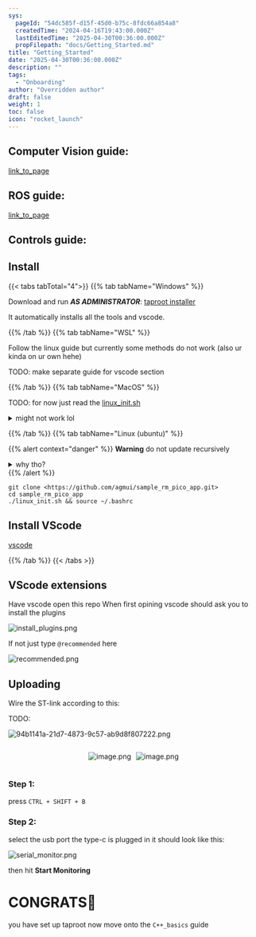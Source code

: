 ```yaml
---
sys:
  pageId: "54dc585f-d15f-45d0-b75c-8fdc66a854a8"
  createdTime: "2024-04-16T19:43:00.000Z"
  lastEditedTime: "2025-04-30T00:36:00.000Z"
  propFilepath: "docs/Getting_Started.md"
title: "Getting_Started"
date: "2025-04-30T00:36:00.000Z"
description: ""
tags:
  - "Onboarding"
author: "Overridden author"
draft: false
weight: 1
toc: false
icon: "rocket_launch"
---
```


## Computer Vision guide:

[link_to_page](86d45bc0-388b-4d26-8848-44f255f73d0e)

## ROS guide:

[link_to_page](3c76c1de-ec8f-46d6-8b0a-294005edc2d5)

## Controls guide:

## Install

{{< tabs tabTotal="4">}}
{{% tab tabName="Windows" %}}

Download and run _**AS ADMINISTRATOR**_: [taproot installer](https://github.com/Thornbots/TeachingFreshies/releases/tag/1.0)

It automatically installs all the tools and vscode.

{{% /tab %}}
{{% tab tabName="WSL" %}}

Follow the linux guide but currently some methods do not work (also ur kinda on ur own hehe)

TODO: make separate guide for vscode section

{{% /tab %}}
{{% tab tabName="MacOS" %}}

TODO: for now just read the [linux_init.sh](https://github.com/agmui/sample_rm_pico_app/blob/main/linux_init.sh)

<details>
<summary>might not work lol</summary>

`brew install libusb pkg-config`

Next install: [vscode](https://code.visualstudio.com/Download)

</details>

{{% /tab %}}
{{% tab tabName="Linux (ubuntu)" %}}

{{% alert context="danger" %}}
**Warning** do not update recursively
<details>
<summary>why tho?</summary>
There are some submodules that may go on for a while (like tinyusb) and I highly
recommend you don't need to get them.
If you want to see what submodules I update just look in `linux_init.sh`
</details>
{{% /alert %}}

```shell
git clone <https://github.com/agmui/sample_rm_pico_app.git>
cd sample_rm_pico_app
./linux_init.sh && source ~/.bashrc
```

## Install VScode

[vscode](https://code.visualstudio.com/Download)

{{% /tab %}}
{{< /tabs >}}

## VScode extensions

Have vscode open this repo
When first opining vscode should ask you to install the plugins

![install_plugins.png](https://prod-files-secure.s3.us-west-2.amazonaws.com/d518164a-d88e-44d1-a4ee-3adb3bd8bce0/89bd30f0-1825-4e77-867b-0a41ce370880/install_plugins.png?X-Amz-Algorithm=AWS4-HMAC-SHA256&X-Amz-Content-Sha256=UNSIGNED-PAYLOAD&X-Amz-Credential=ASIAZI2LB466RN3ZDYUF%2F20250507%2Fus-west-2%2Fs3%2Faws4_request&X-Amz-Date=20250507T132458Z&X-Amz-Expires=3600&X-Amz-Security-Token=IQoJb3JpZ2luX2VjELX%2F%2F%2F%2F%2F%2F%2F%2F%2F%2FwEaCXVzLXdlc3QtMiJGMEQCIFIOnZp54grmLbopfpCqGYObsyy0jUhhjyZ05l%2FpLPihAiBOuQ4ls9WpSRUN5Hgg571FBLWKwFL7z6C%2BOeDlMHcKwir%2FAwheEAAaDDYzNzQyMzE4MzgwNSIMMKmuGVIMje6BpRNsKtwDbDsBYN0Qb0fWA7UEJWumiTpYvNxeSc3g8eF5%2B%2BcXBxJ5X3NBeT5tUxGGeaBpiPOHP7NoOhfwtj86QhynhfzvzVAU%2BEzLIDsc82uvHFQvDdFQrG9f7UBoHzYmnmuSqFPWgmwriFronWvyuJ9DgNTeA83nOhJKUqt6NyBr0ue6kltTkuUXBNXqAEt5AgPV9mgXOtfoa8hC48YtK0M%2Fb4DvKdAt9TZWhRS2Me9rHDFXzQM9Qjhj9i6OlFeBWDYpp5eZpjAfb6oYPAtBJpxvuMUHCVR9jUmLMoZHmRsOxbiaBCpVWdRkToj0nNCvuM0DWWmaxvK17vdIjEFQ47PcdA%2B5cV9FDL0YUofnyyDh5UXYMXcB3cx%2BajeVKoz48bmbVEWd8dTlOKhYs6OTr4agrfLNyiMOcAKjdyZ67pDNVZl%2BHPjIr7FEI3PRetamN6Se8ZsB%2BjvvcrRNxr5RvK03mx0M94t6JN1UuIZGZqYqQdAdxYd8sGNifYGgGXVeC7mc%2FIOBdKsa42g07q2SBk7s1uY9aPteFwNeHWbxYgWANSCv7tNfUrt%2F2Cd6pBJbukQtHzo2aRVdya9%2BsjFFuOEXaG6N7xW3musChHbB2y%2FV0Z%2BUPKIEH7Hf1%2BL2ArZRzwAw9LLtwAY6pgFBrXuaOSjhF6I%2Bh5sQLTvq772y7UEfSJv35trlStFVJkDsWvNE79Kqp0rqsLIdjaVMbkvH7YIQ4%2F7XajhMwtMv6CvOalWImCjDeBNaphG4e0170bdPcNueCsqZLrlMHY%2BbranS0SAQ7rdBJyuiHEYH5zT%2BZTYLmtMs07FJ%2B4U5zd9RZ5rhFfCT%2F54PX7sseV8fU3LWwGACKYrhurOwBaDL4j4iKzXe&X-Amz-Signature=b2a6f6729208cfd29340ef380ac13e4299dd4d642a85a5f63f346050015f665c&X-Amz-SignedHeaders=host&x-id=GetObject)

If not just type `@recommended` here  

![recommended.png](https://prod-files-secure.s3.us-west-2.amazonaws.com/d518164a-d88e-44d1-a4ee-3adb3bd8bce0/61e661e9-5d85-4dfc-be0d-8d2097a5e793/recommended.png?X-Amz-Algorithm=AWS4-HMAC-SHA256&X-Amz-Content-Sha256=UNSIGNED-PAYLOAD&X-Amz-Credential=ASIAZI2LB466RN3ZDYUF%2F20250507%2Fus-west-2%2Fs3%2Faws4_request&X-Amz-Date=20250507T132458Z&X-Amz-Expires=3600&X-Amz-Security-Token=IQoJb3JpZ2luX2VjELX%2F%2F%2F%2F%2F%2F%2F%2F%2F%2FwEaCXVzLXdlc3QtMiJGMEQCIFIOnZp54grmLbopfpCqGYObsyy0jUhhjyZ05l%2FpLPihAiBOuQ4ls9WpSRUN5Hgg571FBLWKwFL7z6C%2BOeDlMHcKwir%2FAwheEAAaDDYzNzQyMzE4MzgwNSIMMKmuGVIMje6BpRNsKtwDbDsBYN0Qb0fWA7UEJWumiTpYvNxeSc3g8eF5%2B%2BcXBxJ5X3NBeT5tUxGGeaBpiPOHP7NoOhfwtj86QhynhfzvzVAU%2BEzLIDsc82uvHFQvDdFQrG9f7UBoHzYmnmuSqFPWgmwriFronWvyuJ9DgNTeA83nOhJKUqt6NyBr0ue6kltTkuUXBNXqAEt5AgPV9mgXOtfoa8hC48YtK0M%2Fb4DvKdAt9TZWhRS2Me9rHDFXzQM9Qjhj9i6OlFeBWDYpp5eZpjAfb6oYPAtBJpxvuMUHCVR9jUmLMoZHmRsOxbiaBCpVWdRkToj0nNCvuM0DWWmaxvK17vdIjEFQ47PcdA%2B5cV9FDL0YUofnyyDh5UXYMXcB3cx%2BajeVKoz48bmbVEWd8dTlOKhYs6OTr4agrfLNyiMOcAKjdyZ67pDNVZl%2BHPjIr7FEI3PRetamN6Se8ZsB%2BjvvcrRNxr5RvK03mx0M94t6JN1UuIZGZqYqQdAdxYd8sGNifYGgGXVeC7mc%2FIOBdKsa42g07q2SBk7s1uY9aPteFwNeHWbxYgWANSCv7tNfUrt%2F2Cd6pBJbukQtHzo2aRVdya9%2BsjFFuOEXaG6N7xW3musChHbB2y%2FV0Z%2BUPKIEH7Hf1%2BL2ArZRzwAw9LLtwAY6pgFBrXuaOSjhF6I%2Bh5sQLTvq772y7UEfSJv35trlStFVJkDsWvNE79Kqp0rqsLIdjaVMbkvH7YIQ4%2F7XajhMwtMv6CvOalWImCjDeBNaphG4e0170bdPcNueCsqZLrlMHY%2BbranS0SAQ7rdBJyuiHEYH5zT%2BZTYLmtMs07FJ%2B4U5zd9RZ5rhFfCT%2F54PX7sseV8fU3LWwGACKYrhurOwBaDL4j4iKzXe&X-Amz-Signature=40cdf935ce77eb7a0fefeddc844a230fb0e049ac9799dc898c367cfc81b61d1c&X-Amz-SignedHeaders=host&x-id=GetObject)

## Uploading

Wire the ST-link according to this:

TODO:

![94b1141a-21d7-4873-9c57-ab9d8f807222.png](https://prod-files-secure.s3.us-west-2.amazonaws.com/d518164a-d88e-44d1-a4ee-3adb3bd8bce0/e5fad17d-ab82-4300-9f4c-505ab4b1202c/94b1141a-21d7-4873-9c57-ab9d8f807222.png?X-Amz-Algorithm=AWS4-HMAC-SHA256&X-Amz-Content-Sha256=UNSIGNED-PAYLOAD&X-Amz-Credential=ASIAZI2LB466RN3ZDYUF%2F20250507%2Fus-west-2%2Fs3%2Faws4_request&X-Amz-Date=20250507T132458Z&X-Amz-Expires=3600&X-Amz-Security-Token=IQoJb3JpZ2luX2VjELX%2F%2F%2F%2F%2F%2F%2F%2F%2F%2FwEaCXVzLXdlc3QtMiJGMEQCIFIOnZp54grmLbopfpCqGYObsyy0jUhhjyZ05l%2FpLPihAiBOuQ4ls9WpSRUN5Hgg571FBLWKwFL7z6C%2BOeDlMHcKwir%2FAwheEAAaDDYzNzQyMzE4MzgwNSIMMKmuGVIMje6BpRNsKtwDbDsBYN0Qb0fWA7UEJWumiTpYvNxeSc3g8eF5%2B%2BcXBxJ5X3NBeT5tUxGGeaBpiPOHP7NoOhfwtj86QhynhfzvzVAU%2BEzLIDsc82uvHFQvDdFQrG9f7UBoHzYmnmuSqFPWgmwriFronWvyuJ9DgNTeA83nOhJKUqt6NyBr0ue6kltTkuUXBNXqAEt5AgPV9mgXOtfoa8hC48YtK0M%2Fb4DvKdAt9TZWhRS2Me9rHDFXzQM9Qjhj9i6OlFeBWDYpp5eZpjAfb6oYPAtBJpxvuMUHCVR9jUmLMoZHmRsOxbiaBCpVWdRkToj0nNCvuM0DWWmaxvK17vdIjEFQ47PcdA%2B5cV9FDL0YUofnyyDh5UXYMXcB3cx%2BajeVKoz48bmbVEWd8dTlOKhYs6OTr4agrfLNyiMOcAKjdyZ67pDNVZl%2BHPjIr7FEI3PRetamN6Se8ZsB%2BjvvcrRNxr5RvK03mx0M94t6JN1UuIZGZqYqQdAdxYd8sGNifYGgGXVeC7mc%2FIOBdKsa42g07q2SBk7s1uY9aPteFwNeHWbxYgWANSCv7tNfUrt%2F2Cd6pBJbukQtHzo2aRVdya9%2BsjFFuOEXaG6N7xW3musChHbB2y%2FV0Z%2BUPKIEH7Hf1%2BL2ArZRzwAw9LLtwAY6pgFBrXuaOSjhF6I%2Bh5sQLTvq772y7UEfSJv35trlStFVJkDsWvNE79Kqp0rqsLIdjaVMbkvH7YIQ4%2F7XajhMwtMv6CvOalWImCjDeBNaphG4e0170bdPcNueCsqZLrlMHY%2BbranS0SAQ7rdBJyuiHEYH5zT%2BZTYLmtMs07FJ%2B4U5zd9RZ5rhFfCT%2F54PX7sseV8fU3LWwGACKYrhurOwBaDL4j4iKzXe&X-Amz-Signature=ad398470ed9b9723f7e3f81b3ac597fa1ff9bc3d8d282c3d2c7f9574f419d44b&X-Amz-SignedHeaders=host&x-id=GetObject)

<div style="display: flex;flex-direction: row; column-gap:10px; max-width: 630px;justify-content: center;">
<div>

![image.png](https://prod-files-secure.s3.us-west-2.amazonaws.com/d518164a-d88e-44d1-a4ee-3adb3bd8bce0/210ecb78-1116-4d7b-b9b7-2292f66fa2c2/image.png?X-Amz-Algorithm=AWS4-HMAC-SHA256&X-Amz-Content-Sha256=UNSIGNED-PAYLOAD&X-Amz-Credential=ASIAZI2LB466U74MGLDL%2F20250507%2Fus-west-2%2Fs3%2Faws4_request&X-Amz-Date=20250507T132500Z&X-Amz-Expires=3600&X-Amz-Security-Token=IQoJb3JpZ2luX2VjELX%2F%2F%2F%2F%2F%2F%2F%2F%2F%2FwEaCXVzLXdlc3QtMiJHMEUCIQCp7qLNQmW0AL0MK3swvQfgw%2FVT0GA0URgIdmQgFgZiJwIgEz0rgkFHGxtHM3seqAirwAyEVW0H5SZlc5cTM0Rq0XMq%2FwMIXhAAGgw2Mzc0MjMxODM4MDUiDP%2Ft89qJ3cFogdxBtCrcAy%2BOgmGv81Q5ngmVjBbAyMrm5l9tak%2BV1OIBeNzCje3ox6bng3Igp3e3cqZ4dw3k%2BqyJKwwnAOk9BaAsA2o6aUFC4H%2FVmnwTSn200f2cbJ9grRuGsXIIEeRBCM8%2BGIu3TFYDMjDauPMJTm%2F9g%2F9OP5MWiZ%2BPZknjtYoOQlbyGpsAKBaJyhqZa9RZIDofB7H%2FFiF29kj3%2FrurMsuBI8myJyNXWBxpHWny8gRZS7a%2FnwPRf86YJ7ZuKurQ3yPZji9vUmhPUKE6aSrHhBEVQvYgI%2FZvRc9LsXfTiFJOcjzvOMDJyyp5gys4uSegOSGw4yRGz2V4aUCOAgyW3uexgJpiFYErymX%2FUngHMgJ6c8lgIEZaNVhssmUHrSq4iRUO%2BEJX3SnpcfaUom2Vp9PxzTtXBSa%2BuiLI3MiqFTQq1o%2Fo0C%2BQsS9%2BJlKwYCh3GQ%2FOBNrX3wPrwmNeLTYd1AZPD2eBbpFhkKEPMH91e3CFQ9ZmiRCx0niREFoPHgQr55eh%2FSzcXl7%2FoIF%2FoEWMAiPd9K6yZlitJNsn6XabrzHtz5Fd5bf7a1otJHV%2BWtufVw4S%2BztC2FmL3C138F3H%2Be0798jPhUOvrjnc%2BVBYYx5fkkvz5syTKkJaJ7HK2nc%2B44vpMPCz7cAGOqUBQ%2B3r1LiP2AFt1trL3WwuZCUYGVevW%2FwXu67OyyzjvWwrPnvJjkP%2FTW4yyWLCHOxwKPRjpIdTH9oo9hD9rEeEwEzoSqT4%2BiHudFoYlqGtaHsMmMaeCID9e%2BxQbCa3qpLFS0TgR48RBW7obV0lO%2BNbJWx5fDp6wXXNvYzqOj5blnW%2BgTRVW7reIqjXS%2FfwMnUA%2BRCx2ET2u6upBi0oCoElplfE0nus&X-Amz-Signature=48b717349cb446adefb87a53915ec3aa694b449243cdd18d54d748a56b77fa8c&X-Amz-SignedHeaders=host&x-id=GetObject)

</div>
<div>

![image.png](https://prod-files-secure.s3.us-west-2.amazonaws.com/d518164a-d88e-44d1-a4ee-3adb3bd8bce0/33a0fd0f-8ca6-4a86-8e09-26e95ded1fff/image.png?X-Amz-Algorithm=AWS4-HMAC-SHA256&X-Amz-Content-Sha256=UNSIGNED-PAYLOAD&X-Amz-Credential=ASIAZI2LB4667PIWZJME%2F20250507%2Fus-west-2%2Fs3%2Faws4_request&X-Amz-Date=20250507T132501Z&X-Amz-Expires=3600&X-Amz-Security-Token=IQoJb3JpZ2luX2VjELX%2F%2F%2F%2F%2F%2F%2F%2F%2F%2FwEaCXVzLXdlc3QtMiJHMEUCIFUvKw7rp1LgRIHpx%2BRjZo0uyzsZCIKsCMTrif5yzkzOAiEAvhzErXEad201V7McqbpCBbjl1liZAIbkjjfji3rFA34q%2FwMIXhAAGgw2Mzc0MjMxODM4MDUiDLo%2BaUovDKYCcVjOdyrcA1eDIN3jyRipvFGO9CiL1IfLD5oBWtUXq1sytV4xHM76J%2BAc%2FogB0uXsZSI9rWEJbahYcYiZoST6yhmA8y8b5shOjUT2SqBlSc62BKvJM44Oadzu0kSlPPqO8WliGhjgQmDCY1a4j1VBm6sQnoIL%2FjtWXYjLA59hNfQ4tf8PLLKImoSbf8G0eliaoRHRFxf9MkNpVOABCTbodm%2Fz3%2B3vYrQ2pkOHA7szGlK6WX8aHKwMbBAROKOOCjZz5%2BUsaSceM5HZOjwgJvRXfbWlLY7Bujq02%2BppAnA2HGRd9WNQs9XucQcvv8I7Drnn9mhBtkDjlpyPbEDijInVm4Yo4y30%2BZmPvvzT3rUr895eM4Gp%2FmEeoUuP40YcSX3CZ3x9bQXx4UdqP1w4AlbiDcGsIWagFAlo3svnHE5uQSbC7uoq2tCPWZcu194A%2BhJzieh4yVt%2FWM8WGuWKQGdZLSMs4oWOmYWQntRZAmW4Oosh6N6A3ASpMZdFvXvdKS3IpjOGDz%2FwTJddOocWqHbxD%2FhzMQVQkd%2FISvZ1V%2BUduwlb3bZzNJ3WRucuVF5dzoAioDkXx6lBM5dsdrOuybGnAU2qERiWGo7Xcskl69Nv0o0asrFfW0YP2Y8XTeLxUF59gediMJSz7cAGOqUBJLj1uVfckpgWOfnhRLKY8QqrRvMk2daRGx3MadLz0OsTB1L8vGFxaawNGfEyu22Mp1F1BIVFnI4waqHOfk7i8H%2BMnyL5kCRALojWK%2F%2FVcb5%2B5XhyhLjvLUO%2F46Tl4BDjJISsp4oi1alKncRyPsgFCcts3agz1J1dTAILBWtXfPcY103Ba%2FP%2BuFxhlnHv%2BY9XfqnAxkqpQqAx4JRDGU2aSgDuRQOd&X-Amz-Signature=d7bf9054db4f990bfdaea0a25e667f829b5bf0e92a8fe62322091ffcbf78f678&X-Amz-SignedHeaders=host&x-id=GetObject)

</div>
</div>

### Step 1:

press `CTRL + SHIFT + B`

### Step 2:

select the usb port the type-c is plugged in it should look like this:

![serial_monitor.png](https://prod-files-secure.s3.us-west-2.amazonaws.com/d518164a-d88e-44d1-a4ee-3adb3bd8bce0/f03f4774-05d4-4393-b6a0-d5efb6d315ab/serial_monitor.png?X-Amz-Algorithm=AWS4-HMAC-SHA256&X-Amz-Content-Sha256=UNSIGNED-PAYLOAD&X-Amz-Credential=ASIAZI2LB466RN3ZDYUF%2F20250507%2Fus-west-2%2Fs3%2Faws4_request&X-Amz-Date=20250507T132458Z&X-Amz-Expires=3600&X-Amz-Security-Token=IQoJb3JpZ2luX2VjELX%2F%2F%2F%2F%2F%2F%2F%2F%2F%2FwEaCXVzLXdlc3QtMiJGMEQCIFIOnZp54grmLbopfpCqGYObsyy0jUhhjyZ05l%2FpLPihAiBOuQ4ls9WpSRUN5Hgg571FBLWKwFL7z6C%2BOeDlMHcKwir%2FAwheEAAaDDYzNzQyMzE4MzgwNSIMMKmuGVIMje6BpRNsKtwDbDsBYN0Qb0fWA7UEJWumiTpYvNxeSc3g8eF5%2B%2BcXBxJ5X3NBeT5tUxGGeaBpiPOHP7NoOhfwtj86QhynhfzvzVAU%2BEzLIDsc82uvHFQvDdFQrG9f7UBoHzYmnmuSqFPWgmwriFronWvyuJ9DgNTeA83nOhJKUqt6NyBr0ue6kltTkuUXBNXqAEt5AgPV9mgXOtfoa8hC48YtK0M%2Fb4DvKdAt9TZWhRS2Me9rHDFXzQM9Qjhj9i6OlFeBWDYpp5eZpjAfb6oYPAtBJpxvuMUHCVR9jUmLMoZHmRsOxbiaBCpVWdRkToj0nNCvuM0DWWmaxvK17vdIjEFQ47PcdA%2B5cV9FDL0YUofnyyDh5UXYMXcB3cx%2BajeVKoz48bmbVEWd8dTlOKhYs6OTr4agrfLNyiMOcAKjdyZ67pDNVZl%2BHPjIr7FEI3PRetamN6Se8ZsB%2BjvvcrRNxr5RvK03mx0M94t6JN1UuIZGZqYqQdAdxYd8sGNifYGgGXVeC7mc%2FIOBdKsa42g07q2SBk7s1uY9aPteFwNeHWbxYgWANSCv7tNfUrt%2F2Cd6pBJbukQtHzo2aRVdya9%2BsjFFuOEXaG6N7xW3musChHbB2y%2FV0Z%2BUPKIEH7Hf1%2BL2ArZRzwAw9LLtwAY6pgFBrXuaOSjhF6I%2Bh5sQLTvq772y7UEfSJv35trlStFVJkDsWvNE79Kqp0rqsLIdjaVMbkvH7YIQ4%2F7XajhMwtMv6CvOalWImCjDeBNaphG4e0170bdPcNueCsqZLrlMHY%2BbranS0SAQ7rdBJyuiHEYH5zT%2BZTYLmtMs07FJ%2B4U5zd9RZ5rhFfCT%2F54PX7sseV8fU3LWwGACKYrhurOwBaDL4j4iKzXe&X-Amz-Signature=02415beee989d1a752ab1b487ec59b171dcbe63ce63262506003b2042908db2a&X-Amz-SignedHeaders=host&x-id=GetObject)

then hit **Start Monitoring**

# CONGRATS🎉

you have set up taproot now move onto the `C++_basics` guide
